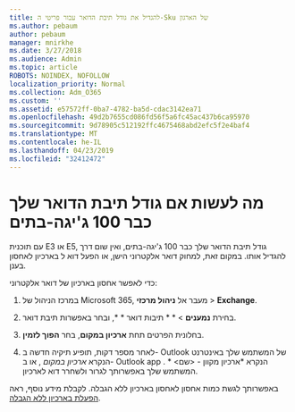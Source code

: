 ```yaml
---
title: להגדיל את גודל תיבת הדואר עבור פריטי ה-Sku של הארגון
ms.author: pebaum
author: pebaum
manager: mnirkhe
ms.date: 3/27/2018
ms.audience: Admin
ms.topic: article
ROBOTS: NOINDEX, NOFOLLOW
localization_priority: Normal
ms.collection: Adm_O365
ms.custom: ''
ms.assetid: e57572ff-0ba7-4782-ba5d-cdac3142ea71
ms.openlocfilehash: 49d2b7655cd086fd56f5a6fc45ac437b6ca95970
ms.sourcegitcommit: 9d78905c512192ffc4675468abd2efc5f2e4baf4
ms.translationtype: MT
ms.contentlocale: he-IL
ms.lasthandoff: 04/23/2019
ms.locfileid: "32412472"
---
```

# <a name="what-to-do-if-your-mailbox-size-is-already-100gb"></a>מה לעשות אם גודל תיבת הדואר שלך כבר 100 ג'יגה-בתים

עם תוכנית E3 או E5, גודל תיבת הדואר שלך כבר 100 ג'יגה-בתים, ואין שום דרך להגדיל אותו. במקום זאת, למחוק דואר אלקטרוני הישן, או הפעל דוא ל בארכיון לאחסון בענן. 
  
כדי לאפשר אחסון בארכיון של דואר אלקטרוני:
  
1. במרכז הניהול של Microsoft 365, מעבר אל **ניהול מרכזי** \> **Exchange**. 
    
2. בחירת **נמענים** \> * * תיבות דואר * *, ובחר באפשרות תיבת דואר. 
    
3. בחלונית הפרטים תחת **ארכיון במקום**, בחר **הפוך לזמין**. 
    
4. לאחר מספר דקות, תופיע תיקיה חדשה ב- Outlook של המשתמש שלך באינטרנט הנקרא *ארכיון במקום* , או ב- Outlook app הנקרא *ארכיון מקוון - \<שם\> * . המשתמש שלך באפשרותך לגרור ולשחרר דוא לארכיון. 
    
באפשרותך לגשת כמות אחסון לאחסון בארכיון ללא הגבלה. לקבלת מידע נוסף, ראה [הפעלת בארכיון ללא הגבלה](https://support.office.com/article/enable-unlimited-archiving-in-office-365-admin-help-e2a789f2-9962-4960-9fd4-a00aa063559e).
  

